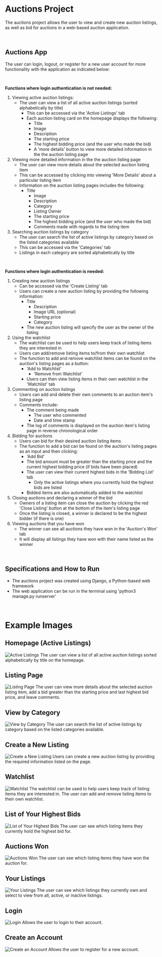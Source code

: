 # Auctions Project
The auctions project allows the user to view and create new auction listings, as well as bid for auctions in a web-based auction application.

&nbsp; 

## Auctions App
The user can login, logout, or register for a new user account for more functionality with the application as indicated below:  

&nbsp; 

**Functions where login authentication is not needed:**
1. Viewing active auction listings:  
   - The user can view a list of all active auction listings (sorted alphabetically by title)
     - This can be accessed via the 'Active Listings' tab 
     - Each auction listing card on the homepage displays the following:
       - Title
        - Image
        - Description
        - The starting price
        - The highest bidding price (and the user who made the bid)
        - A 'more details' button to view more detailed information in the the auction listing page
2. Viewing more detailed information in the the auction listing page
   - The user can view more details about the selected auction listing item 
    - This can be accessed by clicking into viewing 'More Details' about a particular listing item
    - Information on the auction listing pages includes the following:
      - Title
        - Image
        - Description
        - Category
        - Listing Owner
        - The starting price
        - The highest bidding price (and the user who made the bid)
        - Comments made with regards to the listing item
2. Searching auction listings by category 
   - The user can search the list of active listings by category based on the listed categories available
    - This can be accessed via the 'Categories' tab 
    - Listings in each category are sorted alphabetically by title
      
&nbsp; 

**Functions where login authentication is needed:**
1. Creating new auction listings
   - Can be accessed via the 'Create Listing' tab 
   - Users can create a new auction listing by providing the following information:
      - Title
        - Description
        - Image URL (optional)
        - Starting price
        - Category
      - The new auction listing will specify the user as the owner of the listing
2. Using the watchlist
   - The watchlist can be used to help users keep track of listing items they are interested in
   - Users can add/remove listing items to/from their own watchlist
   - The function to add and remove watchlist items can be found on the auction's listing pages as a button:
      - 'Add to Watchlist'
         - 'Remove from Watchlist'
      - Users can then view listing items in their own watchlist in the 'Watchlist' tab
3. Commenting on auction listings
   - Users can add and delete their own comments to an auction item's listing page
   - Comments include:
      - The comment being made
        - The user who commented
        - Date and time stamp
      - The log of comments is displayed on the auction item's listing page in reverse chronological order
4. Bidding for auctions 
   - Users can bid for their desired auction listing items
   - The function to add a bid can be found on the auction's listing pages as an input and then clicking:
      - 'Add Bid'
      - The bid amount must be greater than the starting price and the current highest bidding price (if bids have been placed)
      - The user can view their current highest bids in the 'Bidding List' tab
        - Only the active listings where you currently hold the highest bids are listed
      - Bidded items are also automatically added to the watchlist
5. Closing auctions and declaring a winner of the bid
   - Owners of a listing item can close the auction by clicking the red 'Close Listing' button at the bottom of the item's listing page
   - Once the listing is closed, a winner is declared to be the highest bidder (if there is one)
6. Viewing auctions that you have won
   - The winner can see all auctions they have won in the 'Auction's Won' tab
   - It will display all listings they have won with their name listed as the winner

&nbsp; 

## Specifications and How to Run
- The auctions project was created using Django, a Python-based web framework
- The web application can be run in the terminal using 'python3 manage.py runserver'
  
&nbsp;  

# Example Images
## Homepage (Active Listings)
![Active Listings](/auctions/static/auctions/images/active_listings.png?raw=true "Active Listings")
The user can view a list of all active auction listings sorted alphabetically by title on the homepage.

## Listing Page
![Listing Page](/auctions/static/auctions/images/listing_page.png?raw=true "Listing Page")
The user can view more details about the selected auction listing item, add a bid greater than the starting price and last highest bid price, and leave comments.

## View by Category
![View by Category](/auctions/static/auctions/images/view_category.png?raw=true "View by Category")
The user can search the list of active listings by category based on the listed categories available.

## Create a New Listing
![Create a New Listing](/auctions/static/auctions/images/create_listing.png?raw=true "Create a New Listing")
Users can create a new auction listing by providing the required information listed on the page.

## Watchlist
![Watchlist](/auctions/static/auctions/images/watchlist.png?raw=true "Watchlist")
The watchlist can be used to help users keep track of listing items they are interested in. The user can add and remove listing items to their own watchlist.

## List of Your Highest Bids
![List of Your Highest Bids](/auctions/static/auctions/images/bidding_list.png?raw=true "List of Your Highest Bids")
The user can see which listing items they currently hold the highest bid for.

## Auctions Won
![Auctions Won](/auctions/static/auctions/images/auctions_won.png?raw=true "Auctions Won")
The user can see which listing items they have won the auction for.

## Your Listings
![Your Listings](/auctions/static/auctions/images/your_listings.png?raw=true "Your Listings")
The user can see which listings they currently own and select to view from all, active, or inactive listings.

## Login
![Login](/auctions/static/auctions/images/login.png?raw=true "Login")
Allows the user to login to their account.

## Create an Account
![Create an Account](/auctions/static/auctions/images/register?raw=true "Create an Account")
Allows the user to register for a new account.


